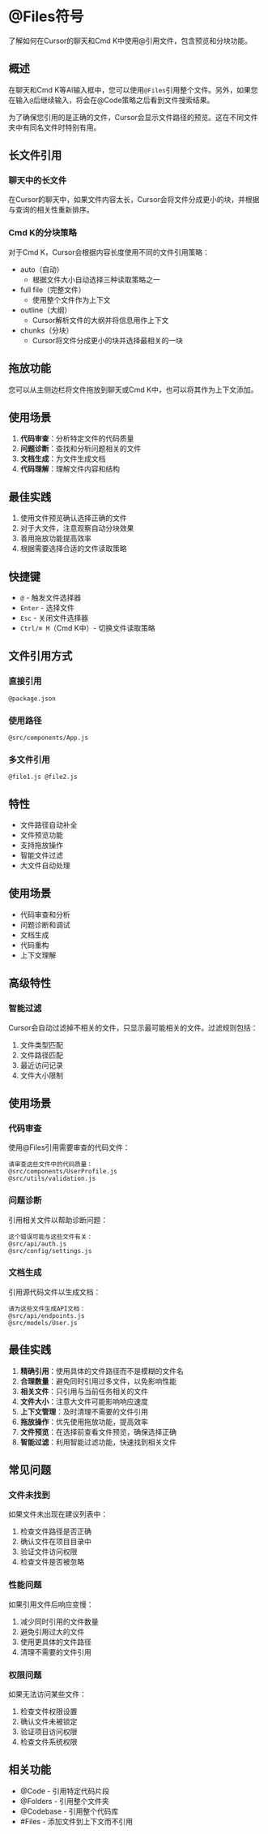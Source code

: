 # @Files符号

了解如何在Cursor的聊天和Cmd K中使用@引用文件，包含预览和分块功能。

## 概述

在聊天和Cmd K等AI输入框中，您可以使用`@Files`引用整个文件。另外，如果您在输入`@`后继续输入，将会在@Code策略之后看到文件搜索结果。

为了确保您引用的是正确的文件，Cursor会显示文件路径的预览。这在不同文件夹中有同名文件时特别有用。

## 长文件引用

### 聊天中的长文件
在Cursor的聊天中，如果文件内容太长，Cursor会将文件分成更小的块，并根据与查询的相关性重新排序。

### Cmd K的分块策略
对于Cmd K，Cursor会根据内容长度使用不同的文件引用策略：

* auto（自动）
  * 根据文件大小自动选择三种读取策略之一
* full file（完整文件）
  * 使用整个文件作为上下文
* outline（大纲）
  * Cursor解析文件的大纲并将信息用作上下文
* chunks（分块）
  * Cursor将文件分成更小的块并选择最相关的一块

## 拖放功能

您可以从主侧边栏将文件拖放到聊天或Cmd K中，也可以将其作为上下文添加。

## 使用场景

1. **代码审查**：分析特定文件的代码质量
2. **问题诊断**：查找和分析问题相关的文件
3. **文档生成**：为文件生成文档
4. **代码理解**：理解文件内容和结构

## 最佳实践

1. 使用文件预览确认选择正确的文件
2. 对于大文件，注意观察自动分块效果
3. 善用拖放功能提高效率
4. 根据需要选择合适的文件读取策略

## 快捷键

- `@` - 触发文件选择器
- `Enter` - 选择文件
- `Esc` - 关闭文件选择器
- `Ctrl/⌘ M`（Cmd K中）- 切换文件读取策略

## 文件引用方式

### 直接引用
```
@package.json
```

### 使用路径
```
@src/components/App.js
```

### 多文件引用
```
@file1.js @file2.js
```

## 特性

- 文件路径自动补全
- 文件预览功能
- 支持拖放操作
- 智能文件过滤
- 大文件自动处理

## 使用场景

- 代码审查和分析
- 问题诊断和调试
- 文档生成
- 代码重构
- 上下文理解

## 高级特性

### 智能过滤

Cursor会自动过滤掉不相关的文件，只显示最可能相关的文件。过滤规则包括：
1. 文件类型匹配
2. 文件路径匹配
3. 最近访问记录
4. 文件大小限制

## 使用场景

### 代码审查

使用@Files引用需要审查的代码文件：

```
请审查这些文件中的代码质量：
@src/components/UserProfile.js
@src/utils/validation.js
```

### 问题诊断

引用相关文件以帮助诊断问题：

```
这个错误可能与这些文件有关：
@src/api/auth.js
@src/config/settings.js
```

### 文档生成

引用源代码文件以生成文档：

```
请为这些文件生成API文档：
@src/api/endpoints.js
@src/models/User.js
```

## 最佳实践

1. **精确引用**：使用具体的文件路径而不是模糊的文件名
2. **合理数量**：避免同时引用过多文件，以免影响性能
3. **相关文件**：只引用与当前任务相关的文件
4. **文件大小**：注意大文件可能影响响应速度
5. **上下文管理**：及时清理不需要的文件引用
6. **拖放操作**：优先使用拖放功能，提高效率
7. **文件预览**：在选择前查看文件预览，确保选择正确
8. **智能过滤**：利用智能过滤功能，快速找到相关文件

## 常见问题

### 文件未找到

如果文件未出现在建议列表中：
1. 检查文件路径是否正确
2. 确认文件在项目目录中
3. 验证文件访问权限
4. 检查文件是否被忽略

### 性能问题

如果引用文件后响应变慢：
1. 减少同时引用的文件数量
2. 避免引用过大的文件
3. 使用更具体的文件路径
4. 清理不需要的文件引用

### 权限问题

如果无法访问某些文件：
1. 检查文件权限设置
2. 确认文件未被锁定
3. 验证项目访问权限
4. 检查文件系统权限

## 相关功能

- @Code - 引用特定代码片段
- @Folders - 引用整个文件夹
- @Codebase - 引用整个代码库
- #Files - 添加文件到上下文而不引用 